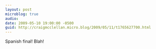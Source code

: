 ```yaml
---
layout: post
microblog: true
audio: 
date: 2009-05-10 19:00:00 -0500
guid: http://craigmcclellan.micro.blog/2009/05/11/t1765627700.html
---
```

Spanish final! Blah!
